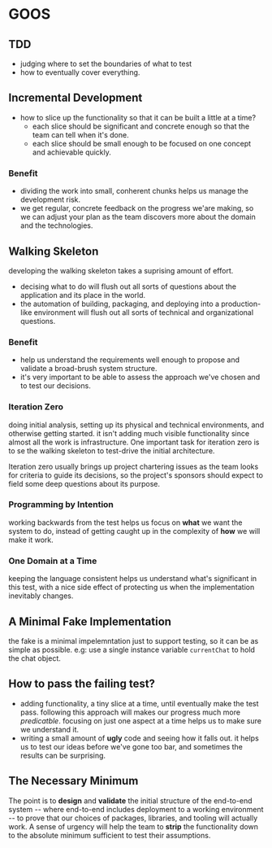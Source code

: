 # GOOS

## TDD
- judging where to set the boundaries of what to test
- how to eventually cover everything. 

## Incremental Development

- how to slice up the functionality so that it can be built a little at a time?
  - each slice should be significant and concrete enough so that the team can tell when it's done.
  - each slice should be small enough to be focused on one concept and achievable quickly.

### Benefit

- dividing the work into small, conherent chunks helps us manage the development risk.
- we get regular, concrete feedback on the progress we'are making, so we can adjust your plan as the team discovers more about the domain and the technologies.


## Walking Skeleton 
developing the walking skeleton takes a suprising amount of effort.
- decising what to do will flush out all sorts of questions about the application and its place in the world.
- the automation of building, packaging, and deploying into a production-like environment will flush out all sorts of technical and organizational questions.

### Benefit
- help us understand the requirements well enough to propose and validate a broad-brush system structure.
- it's very important to be able to assess the approach we've chosen and to test our decisions.


### Iteration Zero

doing initial analysis, setting up its physical and technical environments, and otherwise getting started. it isn't adding much visible functionality since almost all the work is infrastructure. One important task for iteration zero is to se the walking skeleton to test-drive the initial architecture.

Iteration zero usually brings up project chartering issues as the team looks for criteria to guide its decisions, so the project's sponsors should expect to field some deep questions about its purpose.
### Programming by Intention

working backwards from the test helps us focus on **what** we want the system to do, instead of getting caught up in the complexity of **how** we will make it work.

### One Domain at a Time
keeping the language consistent helps us understand what's significant in this test, with a nice side effect of protecting us when the implementation inevitably changes.
## A Minimal Fake Implementation 

the fake is a minimal impelemntation just to support testing, so it can be as simple as possible. e.g: use a single instance variable `currentChat` to hold the chat object.

## How to pass the failing test?

- adding functionality, a tiny slice at a time, until eventually make the test pass. following this approach will makes our progress much more *predicatble*. focusing on just one aspect at a time helps us to make sure we understand it.
- writing a small amount of **ugly** code and seeing how it falls out. it helps us to test our ideas before we've gone too bar, and sometimes the results can be surprising.

## The Necessary Minimum 

The point is to **design** and **validate** the initial structure of the end-to-end system -- where end-to-end includes deployment to a working environment -- to prove that our choices of packages, libraries, and tooling will actually work. A sense of urgency will help the team to **strip** the functionality down to the absolute minimum sufficient to test their assumptions. 

